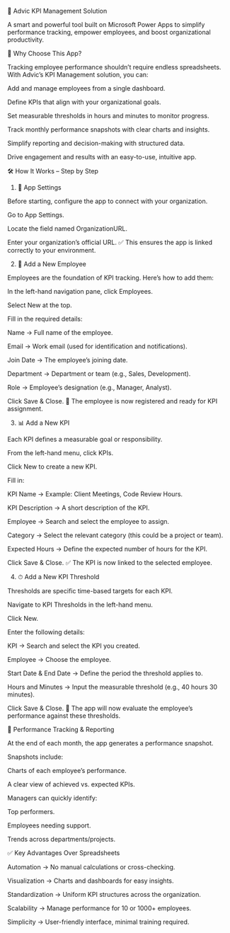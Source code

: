 🚀 Advic KPI Management Solution

A smart and powerful tool built on Microsoft Power Apps to simplify performance tracking, empower employees, and boost organizational productivity.

🌟 Why Choose This App?

Tracking employee performance shouldn’t require endless spreadsheets. With Advic’s KPI Management solution, you can:

Add and manage employees from a single dashboard.

Define KPIs that align with your organizational goals.

Set measurable thresholds in hours and minutes to monitor progress.

Track monthly performance snapshots with clear charts and insights.

Simplify reporting and decision-making with structured data.

Drive engagement and results with an easy-to-use, intuitive app.

🛠 How It Works – Step by Step
1. 🔧 App Settings

Before starting, configure the app to connect with your organization.

Go to App Settings.

Locate the field named OrganizationURL.

Enter your organization’s official URL.
✅ This ensures the app is linked correctly to your environment.

2. 👤 Add a New Employee

Employees are the foundation of KPI tracking. Here’s how to add them:

In the left-hand navigation pane, click Employees.

Select New at the top.

Fill in the required details:

Name → Full name of the employee.

Email → Work email (used for identification and notifications).

Join Date → The employee’s joining date.

Department → Department or team (e.g., Sales, Development).

Role → Employee’s designation (e.g., Manager, Analyst).

Click Save & Close.
📌 The employee is now registered and ready for KPI assignment.

3. 📊 Add a New KPI

Each KPI defines a measurable goal or responsibility.

From the left-hand menu, click KPIs.

Click New to create a new KPI.

Fill in:

KPI Name → Example: Client Meetings, Code Review Hours.

KPI Description → A short description of the KPI.

Employee → Search and select the employee to assign.

Category → Select the relevant category (this could be a project or team).

Expected Hours → Define the expected number of hours for the KPI.

Click Save & Close.
✅ The KPI is now linked to the selected employee.

4. ⏱ Add a New KPI Threshold

Thresholds are specific time-based targets for each KPI.

Navigate to KPI Thresholds in the left-hand menu.

Click New.

Enter the following details:

KPI → Search and select the KPI you created.

Employee → Choose the employee.

Start Date & End Date → Define the period the threshold applies to.

Hours and Minutes → Input the measurable threshold (e.g., 40 hours 30 minutes).

Click Save & Close.
📌 The app will now evaluate the employee’s performance against these thresholds.

📅 Performance Tracking & Reporting

At the end of each month, the app generates a performance snapshot.

Snapshots include:

Charts of each employee’s performance.

A clear view of achieved vs. expected KPIs.

Managers can quickly identify:

Top performers.

Employees needing support.

Trends across departments/projects.

✅ Key Advantages Over Spreadsheets

Automation → No manual calculations or cross-checking.

Visualization → Charts and dashboards for easy insights.

Standardization → Uniform KPI structures across the organization.

Scalability → Manage performance for 10 or 1000+ employees.

Simplicity → User-friendly interface, minimal training required.
